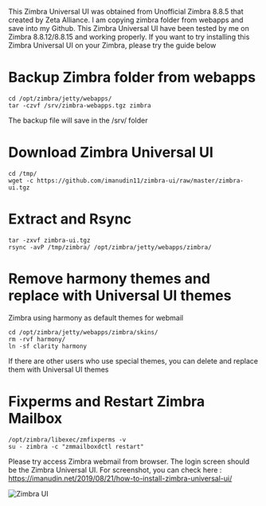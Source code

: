 This Zimbra Universal UI was obtained from Unofficial Zimbra 8.8.5 that created by Zeta Alliance. I am copying zimbra folder from webapps and save into my Github. This Zimbra Universal UI have been tested by me on Zimbra 8.8.12/8.8.15 and working properly. If you want to try installing this Zimbra Universal UI on your Zimbra, please try the guide below

# Backup Zimbra folder from webapps
```
cd /opt/zimbra/jetty/webapps/
tar -czvf /srv/zimbra-webapps.tgz zimbra
```
The backup file will save in the /srv/ folder

# Download Zimbra Universal UI
```
cd /tmp/
wget -c https://github.com/imanudin11/zimbra-ui/raw/master/zimbra-ui.tgz
```

# Extract and Rsync
```
tar -zxvf zimbra-ui.tgz
rsync -avP /tmp/zimbra/ /opt/zimbra/jetty/webapps/zimbra/
```
# Remove harmony themes and replace with Universal UI themes
Zimbra using harmony as default themes for webmail

```
cd /opt/zimbra/jetty/webapps/zimbra/skins/
rm -rvf harmony/
ln -sf clarity harmony
```
If there are other users who use special themes, you can delete and replace them with Universal UI themes

# Fixperms and Restart Zimbra Mailbox
```
/opt/zimbra/libexec/zmfixperms -v
su - zimbra -c "zmmailboxdctl restart"
```
Please try access Zimbra webmail from browser. The login screen should be the Zimbra Universal UI. For screenshot, you can check here : https://imanudin.net/2019/08/21/how-to-install-zimbra-universal-ui/

![Zimbra UI](https://i2.wp.com/imanudin.net/wp-content/uploads/2019/08/zimbra-ui-after-login.png)




